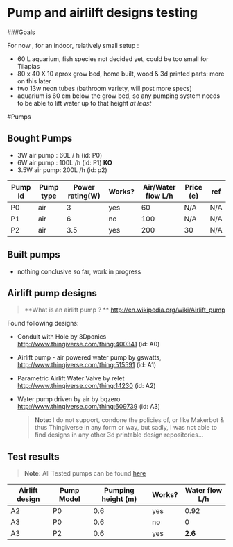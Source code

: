 

Pump and airlilft designs testing
=================================

###Goals

  For now , for an indoor, relatively small setup : 
  
  - 60 L aquarium, fish species not decided yet, could be too small for Tilapias
  - 80 x 40 X 10 aprox grow bed, home built, wood & 3d printed parts: more on this later
  - two 13w neon tubes (bathroom variety, will post more specs)
  - aquarium is 60 cm below the grow bed, so any pumping system needs to be able to lift water up to that height *at least*
  
  
#Pumps

Bought Pumps 
------------

- 3W air pump  : 60L / h (id: P0)
- 6W air pump  : 100L /h (id: P1) **KO**
- 3.5W air pump: 200L /h (id: p2) 

Pump Id  |  Pump type   |  Power rating(W) | Works? | Air/Water flow L/h | Price (e) | ref 
---------|--------------|----------------  |--------| -------------------| --------- | ---
P0       |    air       |  3               | yes    |   60               | N/A       | N/A
P1       |    air       |  6               | no     |   100              | N/A       | N/A
P2       |    air       |  3.5             | yes    |   200              | 30        | N/A



Built pumps
-----------

- nothing conclusive so far, work in progress
  
Airlift pump designs
---------------

  > **What is an airlift pump ? **
  > http://en.wikipedia.org/wiki/Airlift_pump 

Found following designs:


- Conduit with Hole 
by 3Dponics http://www.thingiverse.com/thing:400341 (id: A0)
- Airlift pump - air powered water pump
by gswatts, http://www.thingiverse.com/thing:515591 (id: A1)
- Parametric Airlift Water Valve
by relet http://www.thingiverse.com/thing:14230 (id: A2)
- Water pump driven by air
by bqzero http://www.thingiverse.com/thing:609739 (id: A3)


  > **Note:**
  > I do not support, condone the policies of, or like Makerbot & thus Thingiverse in any form or way,
  > but sadly, I was not able to find designs in any other 3d printable design repositories...



Test results
-------------

  > **Note:**
  > All Tested pumps can be found [here](#pumps) 

Airlift design   | Pump Model   | Pumping height (m) | Works? | Water flow L/h
-------------    | -------------| --------------     | -------| ---------
A2               | P0           | 0.6                |  yes   | 0.92
A3               | P0           | 0.6                |  no    | 0
A3               | P2           | 0.6                |  yes   | **2.6**





  
